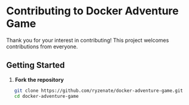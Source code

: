 # Contributing to Docker Adventure Game

Thank you for your interest in contributing! This project welcomes contributions from everyone.

## Getting Started

1. **Fork the repository**
```bash
   git clone https://github.com/ryzenate/docker-adventure-game.git
   cd docker-adventure-game